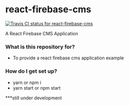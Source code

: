 # react-firebase-cms

[ ![Travis CI status for react-firebase-cms](https://travis-ci.org/douglasskiser/react-firebase-cms.svg?branch=master)](https://travis-ci.org/douglasskiser/react-firebase-cms)

A React Firebase CMS Application

### What is this repository for? ###

* To provide a react firebase cms application example

### How do I get set up? ###

* yarn or npm i
* yarn start or npm start

***still under development